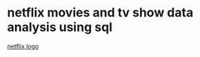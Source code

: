 # netflix movies and tv show data analysis using sql
[netflix logo](https://github.com/binduta/netflix_sql_prj/blob/main/netflix.jpg)
